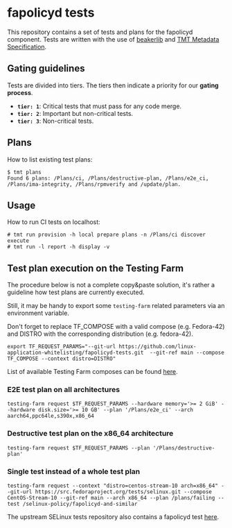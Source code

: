 # fapolicyd tests

This repository contains a set of tests and plans for the fapolicyd component. Tests are written with the use of [beakerlib](https://github.com/beakerlib/beakerlib) and [TMT Metadata Specification](https://tmt.readthedocs.io/en/latest/spec.html).

## Gating guidelines

Tests are divided into tiers. The tiers then indicate a priority for our **gating process**.

* **`tier: 1`**: Critical tests that must pass for any code merge.
* **`tier: 2`**: Important but non-critical tests.
* **`tier: 3`**: Non-critical tests.

## Plans

How to list existing test plans:
```
$ tmt plans
Found 6 plans: /Plans/ci, /Plans/destructive-plan, /Plans/e2e_ci, /Plans/ima-integrity, /Plans/rpmverify and /update/plan.
```

## Usage

How to run CI tests on localhost:
```
# tmt run provision -h local prepare plans -n /Plans/ci discover execute
# tmt run -l report -h display -v
```

## Test plan execution on the Testing Farm

The procedure below is not a complete copy&paste solution, it's rather a guideline how test plans are currently executed.

Still, it may be handy to export some `testing-farm` related parameters via an environment variable.

Don't forget to replace TF_COMPOSE with a valid compose (e.g. Fedora-42) and DISTRO with the corresponding distribution (e.g. fedora-42).

```
export TF_REQUEST_PARAMS="--git-url https://github.com/linux-application-whitelisting/fapolicyd-tests.git  --git-ref main --compose TF_COMPOSE --context distro=DISTRO"
```

List of available Testing Farm composes can be found [here](https://api.testing-farm.io/v0.1/composes/).

### E2E test plan on all architectures

```
testing-farm request $TF_REQUEST_PARAMS --hardware memory='>= 2 GiB' --hardware disk.size='>= 10 GB' --plan '/Plans/e2e_ci' --arch aarch64,ppc64le,s390x,x86_64
```

### Destructive test plan on the x86_64 architecture

```
testing-farm request $TF_REQUEST_PARAMS --plan '/Plans/destructive-plan'
```

### Single test instead of a whole test plan

```
testing-farm request --context "distro=centos-stream-10 arch=x86_64" --git-url https://src.fedoraproject.org/tests/selinux.git --compose CentOS-Stream-10 --git-ref main --arch x86_64 --plan /plans/failing --test /selinux-policy/fapolicyd-and-similar
```

The upstream SELinux tests repository also contains a fapolicyd test [here](https://src.fedoraproject.org/tests/selinux/blob/main/f/selinux-policy/fapolicyd-and-similar).

